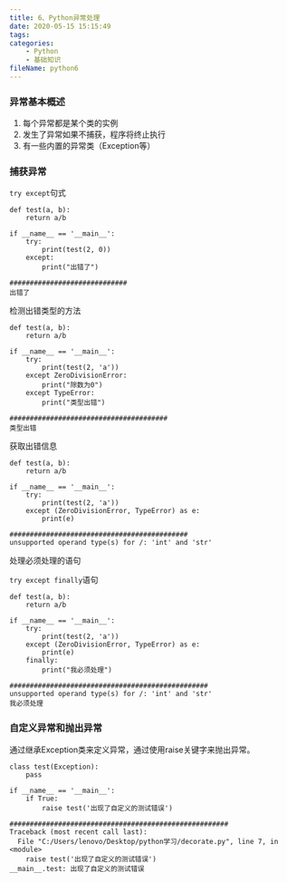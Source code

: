 ```yaml
---
title: 6、Python异常处理
date: 2020-05-15 15:15:49
tags:
categories:
	- Python
	- 基础知识
fileName: python6
---
```


### 异常基本概述

1. 每个异常都是某个类的实例
2. 发生了异常如果不捕获，程序将终止执行
3. 有一些内置的异常类（Exception等）



### 捕获异常

 `try except`句式

```
def test(a, b):
    return a/b

if __name__ == '__main__':
    try:
        print(test(2, 0))
    except:
        print("出错了")
        
#############################
出错了
```

检测出错类型的方法

```
def test(a, b):
    return a/b

if __name__ == '__main__':
    try:
        print(test(2, 'a'))
    except ZeroDivisionError:
        print("除数为0")
    except TypeError:
        print("类型出错")
        
#######################################
类型出错
```



获取出错信息

```
def test(a, b):
    return a/b

if __name__ == '__main__':
    try:
        print(test(2, 'a'))
    except (ZeroDivisionError, TypeError) as e:
        print(e)
        
############################################
unsupported operand type(s) for /: 'int' and 'str'
```



处理必须处理的语句

`try except finally`语句

```
def test(a, b):
    return a/b

if __name__ == '__main__':
    try:
        print(test(2, 'a'))
    except (ZeroDivisionError, TypeError) as e:
        print(e)
    finally:
        print("我必须处理")
        
#################################################
unsupported operand type(s) for /: 'int' and 'str'
我必须处理
```



### 自定义异常和抛出异常

通过继承Exception类来定义异常，通过使用raise关键字来抛出异常。

```
class test(Exception):
    pass

if __name__ == '__main__':
    if True:
        raise test('出现了自定义的测试错误')
        
######################################################
Traceback (most recent call last):
  File "C:/Users/lenovo/Desktop/python学习/decorate.py", line 7, in <module>
    raise test('出现了自定义的测试错误')
__main__.test: 出现了自定义的测试错误
```



